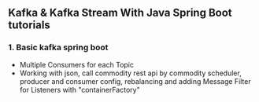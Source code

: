 ## Kafka & Kafka Stream With Java Spring Boot tutorials
### 1. Basic kafka spring boot
- Multiple Consumers for each Topic
- Working with json, call commodity rest api by commodity scheduler, producer and consumer config, rebalancing and adding Message Filter for Listeners with "containerFactory"